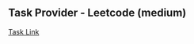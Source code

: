 ## Task Provider - Leetcode (medium)

[Task Link](https://leetcode.com/problems/surrounded-regions/description/?envType=study-plan-v2&envId=top-interview-150)
